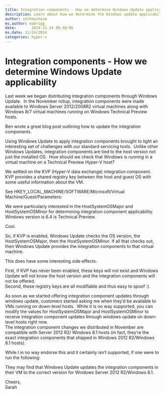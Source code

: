 ```yaml
---
title: Integration components - How we determine Windows Update applicability
description: Learn about how we determine the Windows update applicability of integration components for Hyper-V.
author: sethmanheim
ms.author: mabrigg
date:       2014-11-24 08:48:06
ms.date: 11/24/2014
categories: hyper-v
---
```

# Integration components - How we determine Windows Update applicability

Last week we began distributing integration components through Windows Update.  In the November rollup, integration components were made available to Windows Server 2012/2008R2 virtual machines along with Windows 8/7 virtual machines running on Windows Technical Preview hosts.

Ben wrote a great blog post outlining how to update the integration components.

Using Windows Update to apply integration components brought to light an interesting set of challenges with our standard servicing tools.  Unlike other Windows Updates, integration components are tied to the host version not just the installed OS.  How should we check that Windows is running in a virtual machine on a Technical Preview Hyper-V host?

We settled on the KVP (Hyper-V data exchange) integration component.  KVP provides a shared registry key between the host and guest OS with some useful information about the VM.

See HKEY_LOCAL_MACHINE/SOFTWARE/Microsoft/Virtual Machine/Guest/Parameters:

<!--  [![ ](https://msdnshared.blob.core.windows.net/media/TNBlogsFS/prod.evol.blogs.technet.com/CommunityServer.Blogs.Components.WeblogFiles/00/00/00/50/45/Picture1.png)](https://msdnshared.blob.core.windows.net/media/TNBlogsFS/prod.evol.blogs.technet.com/CommunityServer.Blogs.Components.WeblogFiles/00/00/00/50/45/Picture1.png) -->

We were particularly interested in the HostSystemOSMajor and HostSystemOSMinor for determining integration component applicability.  Windows version is 6.4 is Technical Preview.

Cool.

So, if KVP is enabled, Windows Update checks the OS version, the HostSystemOSMajor, then the HostSystemOSMinor. If all that checks out, then Windows Update provides the integration components to that virtual machine.

This does have some interesting side effects.

First, if KVP has never been enabled, these keys will not exist and Windows Update will not know the host version and the integration components will not be offered.   
Second, these registry keys are all modifiable and thus easy to spoof :).

As soon as we started offering integration component updates through windows update, customers started asking me when they’d be available to VMs running on down-level hosts.  While it is no way supported, you can modify the values for HostSystemOSMajor and HostSystemOSMinor to receive integration component updates through windows update on down-level hosts right now.  
The integration component changes we distributed in November are compatible with Server 2012 R2/ Windows 8.1 hosts (in fact, they’re the exact integration components that shipped in Windows 2012 R2/Windows 8.1 hosts).

While I in no way endorse this and it certainly isn’t supported, if one were to run the following:

<!-- [![ ](https://msdnshared.blob.core.windows.net/media/TNBlogsFS/prod.evol.blogs.technet.com/CommunityServer.Blogs.Components.WeblogFiles/00/00/00/50/45/Picture2.png)](https://msdnshared.blob.core.windows.net/media/TNBlogsFS/prod.evol.blogs.technet.com/CommunityServer.Blogs.Components.WeblogFiles/00/00/00/50/45/Picture2.png) -->

They may find that Windows Update updates the integration components in their VM to the correct version for Windows Server 2012 R2/Windows 8.1.

Cheers,  
Sarah
